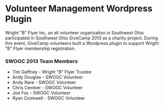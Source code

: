 # Volunteer Management Wordpress Plugin

Wright "B" Flyer Inc, an all volunteer organization in Southwest Ohio participated in Southwest Ohio GiveCamp 2013 as a charity project.  During this event, GiveCamp volunteers built a Wordpress plugin to support Wright "B" Flyer membership registration.

### SWOGC 2013 Team Members
* Tim Gaffney - Wright "B" Flyer Trustee
* Andy Douglas - SWOGC Volunteer
* Andy Nare - SWOGC Volunteer
* Chris Cember - SWOGC Volunteer
* Joe Fox - SWOGC Volunteer
* Ryan Cromwell - SWOGC Volunteer


